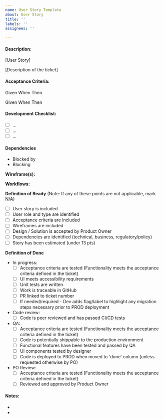 ```yaml
---
name: User Story Template
about: User Story
title: ''
labels: ''
assignees: ''

---
```


#### Description:
 
[User Story]
 
[Description of the ticket]
 
#### Acceptance Criteria:
 
Given
When
Then
 
Given
When
Then
 
#### Development Checklist:
 
- [ ] ...
- [ ] ...
- [ ] ...
 
#### Dependencies
 
- Blocked by
- Blocking
 
**Wireframe(s):**
 
 
**Workflows:**
 
 
**Definition of Ready** (Note: If any of these points are not applicable, mark N/A)
 
- [ ] User story is included
- [ ] User role and type are identified
- [ ] Acceptance criteria are included
- [ ] Wireframes are included
- [ ] Design / Solution is accepted by Product Owner
- [ ] Dependencies are identified (technical, business, regulatory/policy)
- [ ] Story has been estimated (under 13 pts)
 
**Definition of Done** 
- In progress:
  - [ ] Acceptance criteria are tested (Functionality meets the acceptance criteria defined in the ticket)
  - [ ] UI meets accessibility requirements
  - [ ] Unit tests are written
  - [ ] Work is traceable in GitHub
  - [ ] PR linked to ticket number
  - [ ] If needed/required - Dev adds flag/label to highlight any migration steps necessary prior to PROD deployment
- Code review:
  - [ ] Code is peer reviewed and has passed CI/CD tests
- QA:
  - [ ] Acceptance criteria are tested (Functionality meets the acceptance criteria defined in the ticket)
  - [ ] Code is potentially shippable to the production environment
  - [ ] Functional features have been tested and passed by QA
  - [ ] UI components tested by designer
  - [ ] Code is deployed to PROD when moved to 'done' column (unless requested otherwise by PO)
- PO Review:
  - [ ] Acceptance criteria are tested (Functionality meets the acceptance criteria defined in the ticket)
  - [ ] Reviewed and approved by Product Owner
 
#### Notes:
- 
-
